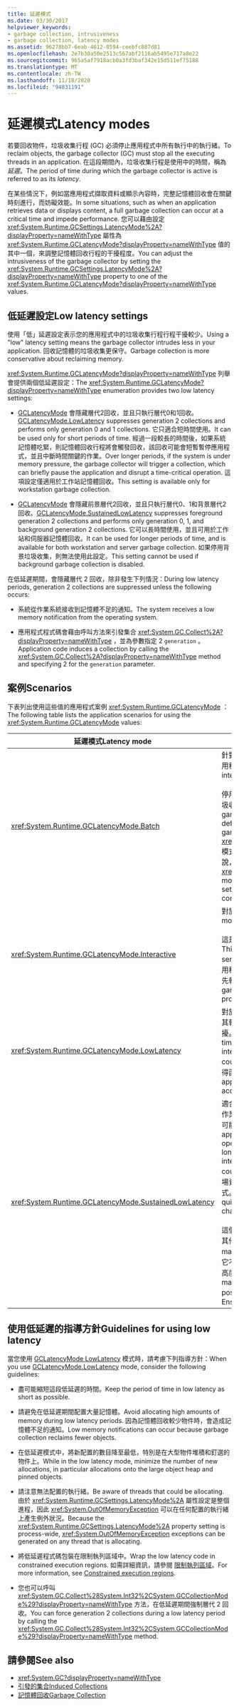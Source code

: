 ```yaml
---
title: 延遲模式
ms.date: 03/30/2017
helpviewer_keywords:
- garbage collection, intrusiveness
- garbage collection, latency modes
ms.assetid: 96278bb7-6eab-4612-8594-ceebfc887d81
ms.openlocfilehash: 2e7b30a50e2513c567abf2116ab5495e717a8e22
ms.sourcegitcommit: 965a5af7918acb0a3fd3baf342e15d511ef75188
ms.translationtype: MT
ms.contentlocale: zh-TW
ms.lasthandoff: 11/18/2020
ms.locfileid: "94831191"
---
```

# <a name="latency-modes"></a><span data-ttu-id="cda4d-102">延遲模式</span><span class="sxs-lookup"><span data-stu-id="cda4d-102">Latency modes</span></span>

<span data-ttu-id="cda4d-103">若要回收物件，垃圾收集行程 (GC) 必須停止應用程式中所有執行中的執行緒。</span><span class="sxs-lookup"><span data-stu-id="cda4d-103">To reclaim objects, the garbage collector (GC) must stop all the executing threads in an application.</span></span> <span data-ttu-id="cda4d-104">在這段期間內，垃圾收集行程是使用中的時間，稱為 *延遲*。</span><span class="sxs-lookup"><span data-stu-id="cda4d-104">The period of time during which the garbage collector is active is referred to as its *latency*.</span></span>

<span data-ttu-id="cda4d-105">在某些情況下，例如當應用程式擷取資料或顯示內容時，完整記憶體回收會在關鍵時刻進行，而妨礙效能。</span><span class="sxs-lookup"><span data-stu-id="cda4d-105">In some situations, such as when an application retrieves data or displays content, a full garbage collection can occur at a critical time and impede performance.</span></span> <span data-ttu-id="cda4d-106">您可以藉由設定 <xref:System.Runtime.GCSettings.LatencyMode%2A?displayProperty=nameWithType> 屬性為 <xref:System.Runtime.GCLatencyMode?displayProperty=nameWithType> 值的其中一個，來調整記憶體回收行程的干擾程度。</span><span class="sxs-lookup"><span data-stu-id="cda4d-106">You can adjust the intrusiveness of the garbage collector by setting the <xref:System.Runtime.GCSettings.LatencyMode%2A?displayProperty=nameWithType> property to one of the <xref:System.Runtime.GCLatencyMode?displayProperty=nameWithType> values.</span></span>

## <a name="low-latency-settings"></a><span data-ttu-id="cda4d-107">低延遲設定</span><span class="sxs-lookup"><span data-stu-id="cda4d-107">Low latency settings</span></span>

<span data-ttu-id="cda4d-108">使用「低」延遲設定表示您的應用程式中的垃圾收集行程行程干擾較少。</span><span class="sxs-lookup"><span data-stu-id="cda4d-108">Using a "low" latency setting means the garbage collector intrudes less in your application.</span></span> <span data-ttu-id="cda4d-109">回收記憶體的垃圾收集更保守。</span><span class="sxs-lookup"><span data-stu-id="cda4d-109">Garbage collection is more conservative about reclaiming memory.</span></span>

<span data-ttu-id="cda4d-110"><xref:System.Runtime.GCLatencyMode?displayProperty=nameWithType> 列舉會提供兩個低延遲設定：</span><span class="sxs-lookup"><span data-stu-id="cda4d-110">The <xref:System.Runtime.GCLatencyMode?displayProperty=nameWithType> enumeration provides two low latency settings:</span></span>

- <span data-ttu-id="cda4d-111">[GCLatencyMode](xref:System.Runtime.GCLatencyMode.LowLatency) 會隱藏層代2回收，並且只執行層代0和1回收。</span><span class="sxs-lookup"><span data-stu-id="cda4d-111">[GCLatencyMode.LowLatency](xref:System.Runtime.GCLatencyMode.LowLatency) suppresses generation 2 collections and performs only generation 0 and 1 collections.</span></span> <span data-ttu-id="cda4d-112">它只適合短時間使用。</span><span class="sxs-lookup"><span data-stu-id="cda4d-112">It can be used only for short periods of time.</span></span> <span data-ttu-id="cda4d-113">經過一段較長的時間後，如果系統記憶體吃緊，則記憶體回收行程將會觸發回收，該回收可能會短暫暫停應用程式，並且中斷時間關鍵的作業。</span><span class="sxs-lookup"><span data-stu-id="cda4d-113">Over longer periods, if the system is under memory pressure, the garbage collector will trigger a collection, which can briefly pause the application and disrupt a time-critical operation.</span></span> <span data-ttu-id="cda4d-114">這項設定僅適用於工作站記憶體回收。</span><span class="sxs-lookup"><span data-stu-id="cda4d-114">This setting is available only for workstation garbage collection.</span></span>

- <span data-ttu-id="cda4d-115">[GCLatencyMode](xref:System.Runtime.GCLatencyMode.SustainedLowLatency) 會隱藏前景層代2回收，並且只執行層代0、1和背景層代2回收。</span><span class="sxs-lookup"><span data-stu-id="cda4d-115">[GCLatencyMode.SustainedLowLatency](xref:System.Runtime.GCLatencyMode.SustainedLowLatency) suppresses foreground generation 2 collections and performs only generation 0, 1, and background generation 2 collections.</span></span> <span data-ttu-id="cda4d-116">它可以長時間使用，並且可用於工作站和伺服器記憶體回收。</span><span class="sxs-lookup"><span data-stu-id="cda4d-116">It can be used for longer periods of time, and is available for both workstation and server garbage collection.</span></span> <span data-ttu-id="cda4d-117">如果停用背景垃圾收集，則無法使用此設定。</span><span class="sxs-lookup"><span data-stu-id="cda4d-117">This setting cannot be used if background garbage collection is disabled.</span></span>

<span data-ttu-id="cda4d-118">在低延遲期間，會隱藏層代 2 回收，除非發生下列情況：</span><span class="sxs-lookup"><span data-stu-id="cda4d-118">During low latency periods, generation 2 collections are suppressed unless the following occurs:</span></span>

- <span data-ttu-id="cda4d-119">系統從作業系統接收到記憶體不足的通知。</span><span class="sxs-lookup"><span data-stu-id="cda4d-119">The system receives a low memory notification from the operating system.</span></span>

- <span data-ttu-id="cda4d-120">應用程式程式碼會藉由呼叫方法來引發集合 <xref:System.GC.Collect%2A?displayProperty=nameWithType> ，並為參數指定 2 `generation` 。</span><span class="sxs-lookup"><span data-stu-id="cda4d-120">Application code induces a collection by calling the <xref:System.GC.Collect%2A?displayProperty=nameWithType> method and specifying 2 for the `generation` parameter.</span></span>

## <a name="scenarios"></a><span data-ttu-id="cda4d-121">案例</span><span class="sxs-lookup"><span data-stu-id="cda4d-121">Scenarios</span></span>

<span data-ttu-id="cda4d-122">下表列出使用這些值的應用程式案例 <xref:System.Runtime.GCLatencyMode> ：</span><span class="sxs-lookup"><span data-stu-id="cda4d-122">The following table lists the application scenarios for using the <xref:System.Runtime.GCLatencyMode> values:</span></span>

|<span data-ttu-id="cda4d-123">延遲模式</span><span class="sxs-lookup"><span data-stu-id="cda4d-123">Latency mode</span></span>|<span data-ttu-id="cda4d-124">應用程式案例</span><span class="sxs-lookup"><span data-stu-id="cda4d-124">Application scenarios</span></span>|
|------------------|---------------------------|
|<xref:System.Runtime.GCLatencyMode.Batch>|<span data-ttu-id="cda4d-125">針對沒有使用者介面 (UI) 或伺服器端作業的應用程式。</span><span class="sxs-lookup"><span data-stu-id="cda4d-125">For applications that have no user interface (UI) or server-side operations.</span></span><br /><br /><span data-ttu-id="cda4d-126">停用背景垃圾收集時，這是工作站和伺服器垃圾收集的預設模式。</span><span class="sxs-lookup"><span data-stu-id="cda4d-126">When background garbage collection is disabled, this is the default mode for workstation and server garbage collection.</span></span> <span data-ttu-id="cda4d-127"><xref:System.Runtime.GCLatencyMode.Batch> 模式也會覆寫 [>gcconcurrent>](../../framework/configure-apps/file-schema/runtime/gcconcurrent-element.md) 設定，也就是說，它會防止背景或並行集合。</span><span class="sxs-lookup"><span data-stu-id="cda4d-127"><xref:System.Runtime.GCLatencyMode.Batch> mode also overrides the [gcConcurrent](../../framework/configure-apps/file-schema/runtime/gcconcurrent-element.md) setting, that is, it prevents background or concurrent collections.</span></span>|
|<xref:System.Runtime.GCLatencyMode.Interactive>|<span data-ttu-id="cda4d-128">對於大部分有使用者介面的應用程式，</span><span class="sxs-lookup"><span data-stu-id="cda4d-128">For most applications that have a UI.</span></span><br /><br /><span data-ttu-id="cda4d-129">這是工作站和伺服器垃圾收集的預設模式。</span><span class="sxs-lookup"><span data-stu-id="cda4d-129">This is the default mode for workstation and server garbage collection.</span></span> <span data-ttu-id="cda4d-130">但是，如果裝載應用程式，則裝載進程的垃圾收集行程設定會優先執行。</span><span class="sxs-lookup"><span data-stu-id="cda4d-130">However, if an app is hosted, the garbage collector settings of the hosting process take precedence.</span></span>|
|<xref:System.Runtime.GCLatencyMode.LowLatency>|<span data-ttu-id="cda4d-131">對於具有短期、對時間敏感作業的應用程式，其執行期間可能受到記憶體回收行程中斷的干擾。</span><span class="sxs-lookup"><span data-stu-id="cda4d-131">For applications that have short-term, time-sensitive operations during which interruptions from the garbage collector could be disruptive.</span></span> <span data-ttu-id="cda4d-132">例如，呈現動畫或資料取得函數的應用程式。</span><span class="sxs-lookup"><span data-stu-id="cda4d-132">For example, applications that render animations or data acquisition functions.</span></span>|
|<xref:System.Runtime.GCLatencyMode.SustainedLowLatency>|<span data-ttu-id="cda4d-133">適合的應用程式具有對時間敏感的作業，這些作業可能長時間持續執行，且這段執行時間內可能經常受到記憶體回收行程中斷的干擾。</span><span class="sxs-lookup"><span data-stu-id="cda4d-133">For applications that have time-sensitive operations for a contained but potentially longer duration of time during which interruptions from the garbage collector could be disruptive.</span></span> <span data-ttu-id="cda4d-134">例如，因為交易時間內市場資料不斷變化，而需要迅速回應的應用程式。</span><span class="sxs-lookup"><span data-stu-id="cda4d-134">For example, applications that need quick response times as market data changes during trading hours.</span></span><br /><br /><span data-ttu-id="cda4d-135">這個模式會所產生的 Managed 堆積大小會比其他模式更大。</span><span class="sxs-lookup"><span data-stu-id="cda4d-135">This mode results in a larger managed heap size than other modes.</span></span> <span data-ttu-id="cda4d-136">由於它不會壓縮 Managed 堆積，因此磁碟可能會高度分割。</span><span class="sxs-lookup"><span data-stu-id="cda4d-136">Because it does not compact the managed heap, higher fragmentation is possible.</span></span> <span data-ttu-id="cda4d-137">確定有足夠的記憶體可供使用。</span><span class="sxs-lookup"><span data-stu-id="cda4d-137">Ensure that sufficient memory is available.</span></span>|

## <a name="guidelines-for-using-low-latency"></a><span data-ttu-id="cda4d-138">使用低延遲的指導方針</span><span class="sxs-lookup"><span data-stu-id="cda4d-138">Guidelines for using low latency</span></span>

<span data-ttu-id="cda4d-139">當您使用 [GCLatencyMode LowLatency](xref:System.Runtime.GCLatencyMode.LowLatency) 模式時，請考慮下列指導方針：</span><span class="sxs-lookup"><span data-stu-id="cda4d-139">When you use [GCLatencyMode.LowLatency](xref:System.Runtime.GCLatencyMode.LowLatency) mode, consider the following guidelines:</span></span>

- <span data-ttu-id="cda4d-140">盡可能縮短這段低延遲的時間。</span><span class="sxs-lookup"><span data-stu-id="cda4d-140">Keep the period of time in low latency as short as possible.</span></span>

- <span data-ttu-id="cda4d-141">請避免在低延遲期間配置大量記憶體。</span><span class="sxs-lookup"><span data-stu-id="cda4d-141">Avoid allocating high amounts of memory during low latency periods.</span></span> <span data-ttu-id="cda4d-142">因為記憶體回收較少物件時，會造成記憶體不足的通知。</span><span class="sxs-lookup"><span data-stu-id="cda4d-142">Low memory notifications can occur because garbage collection reclaims fewer objects.</span></span>

- <span data-ttu-id="cda4d-143">在低延遲模式中，將新配置的數目降至最低，特別是在大型物件堆積和釘選的物件上。</span><span class="sxs-lookup"><span data-stu-id="cda4d-143">While in the low latency mode, minimize the number of new allocations, in particular allocations onto the large object heap and pinned objects.</span></span>

- <span data-ttu-id="cda4d-144">請注意無法配置的執行緒。</span><span class="sxs-lookup"><span data-stu-id="cda4d-144">Be aware of threads that could be allocating.</span></span> <span data-ttu-id="cda4d-145">由於 <xref:System.Runtime.GCSettings.LatencyMode%2A> 屬性設定是整個進程，因此 <xref:System.OutOfMemoryException> 可以在任何配置的執行緒上產生例外狀況。</span><span class="sxs-lookup"><span data-stu-id="cda4d-145">Because the <xref:System.Runtime.GCSettings.LatencyMode%2A> property setting is process-wide, <xref:System.OutOfMemoryException> exceptions can be generated on any thread that is allocating.</span></span>

- <span data-ttu-id="cda4d-146">將低延遲程式碼包裝在限制執列區域中。</span><span class="sxs-lookup"><span data-stu-id="cda4d-146">Wrap the low latency code in constrained execution regions.</span></span> <span data-ttu-id="cda4d-147">如需詳細資訊，請參閱 [限制執列區域](../../framework/performance/constrained-execution-regions.md)。</span><span class="sxs-lookup"><span data-stu-id="cda4d-147">For more information, see [Constrained execution regions](../../framework/performance/constrained-execution-regions.md).</span></span>

- <span data-ttu-id="cda4d-148">您也可以呼叫 <xref:System.GC.Collect%28System.Int32%2CSystem.GCCollectionMode%29?displayProperty=nameWithType> 方法，在低延遲期間強制層代 2 回收。</span><span class="sxs-lookup"><span data-stu-id="cda4d-148">You can force generation 2 collections during a low latency period by calling the <xref:System.GC.Collect%28System.Int32%2CSystem.GCCollectionMode%29?displayProperty=nameWithType> method.</span></span>

## <a name="see-also"></a><span data-ttu-id="cda4d-149">請參閱</span><span class="sxs-lookup"><span data-stu-id="cda4d-149">See also</span></span>

- <xref:System.GC?displayProperty=nameWithType>
- [<span data-ttu-id="cda4d-150">引發的集合</span><span class="sxs-lookup"><span data-stu-id="cda4d-150">Induced Collections</span></span>](induced.md)
- [<span data-ttu-id="cda4d-151">記憶體回收</span><span class="sxs-lookup"><span data-stu-id="cda4d-151">Garbage Collection</span></span>](index.md)
